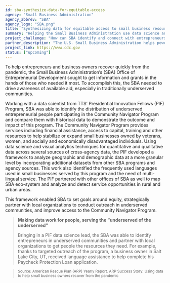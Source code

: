 ```yaml
---
id: sba-synthesize-data-for-equitable-access
agency: "Small Business Administration"
agency_abbrev: "SBA"
agency_logo: "SBA.png"
title: "Synthesizing data for equitable access to small business resources"
summary: "Helping the Small Business Administration use data science and visual analytics techniques across several sources of cross-agency data to better serve the needs of underserved small business owners."
project_challenge: "How can SBA identify and connect with entrepreneurs and business owners in greatest need – tapping into their community networks to help people keep their businesses going during the pandemic?"
partner_description: "The U.S. Small Business Administration helps power the American dream of business ownership.  As the only go-to resource and voice for small businesses backed by the strength of the federal government, the SBA empowers entrepreneurs and small business owners with the resources and support they need to start, grow, expand their businesses, or recover from a declared disaster. It delivers services through an extensive network of SBA field offices and partnerships with public and private organizations."
project_link: https://www.cdc.gov
status: ["upcoming"]
---
```

 To help entrepreneurs and business owners recover quickly from the pandemic, the Small Business Administration’s (SBA) Office of Entrepreneurial Development sought to get information and grants in the hands of those who needed it most. To accomplish this, the SBA needed to drive awareness of available aid, especially in traditionally underserved communities. 

Working with a data scientist from TTS’ Presidential Innovation Fellows (PIF) Program, SBA was able to identify the distribution of underserved entrepreneurial people participating in the Community Navigator Program and compare them with historical data to demonstrate the outcome and impact of this program. The Community Navigator Program provides services including financial assistance, access to capital, training and other resources to help stabilize or expand small businesses owned by veterans, women, and socially and economically disadvantaged individuals. Using data science and visual analytics techniques for quantitative and qualitative data across several sources of cross-agency data, the PIF developed a framework to analyze geographic and demographic data at a more granular level by incorporating additional datasets from other SBA programs and agency sources. This work also identified the frequently used languages used in small businesses served by this program and the need of multi-lingual service. The PIF partnered with other offices of SBA as well to map SBA eco-system and analyze and detect service opportunities in rural and urban areas.

This framework enabled SBA to set goals around equity, strategically partner with local organizations to conduct outreach in underserved communities, and improve access to the Community Navigator Program.

> <strong>Making data work for people, serving  the “underserved of the underserved”</strong> 
>
> Bringing in a PIF data science lead, the SBA was able to identify entrepreneurs in underserved communities and partner with local 
> organizations to get people the resources they need. For example, thanks to targeted outreach of the program, a business owner in Salt  Lake City, UT, received language assistance to help complete his Paycheck Protection Loan application.

 > <sub> Source: American Rescue Plan (ARP) Yearly Report. ARP Success Story: Using data to help small business owners recover from the pandemic </sub>



